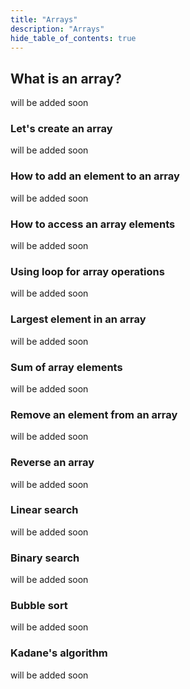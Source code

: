 ```yaml
---
title: "Arrays"
description: "Arrays"
hide_table_of_contents: true
---
```


## What is an array?

will be added soon

### Let's create an array

will be added soon

### How to add an element to an array

will be added soon

### How to access an array elements

will be added soon

### Using loop for array operations

will be added soon

### Largest element in an array

will be added soon

### Sum of array elements

will be added soon

### Remove an element from an array

will be added soon

### Reverse an array

will be added soon

### Linear search

will be added soon

### Binary search

will be added soon

### Bubble sort

will be added soon

### Kadane's algorithm

will be added soon
